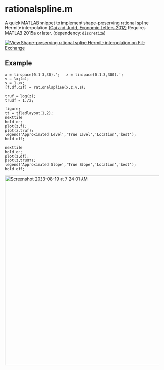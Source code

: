 # rationalspline.m
A quick MATLAB snippet to implement shape-preserving rational spline Hermite interpolation.[(Cai and Judd, Economic Letters 2012)](https://www.sciencedirect.com/science/article/pii/S0165176512002558)
Requires MATLAB 2015a or later. (dependency: `discretize`)

[![View Shape-preserving rational spline Hermite interpolation on File Exchange](https://www.mathworks.com/matlabcentral/images/matlab-file-exchange.svg)](https://www.mathworks.com/matlabcentral/fileexchange/134042-shape-preserving-rational-spline-hermite-interpolation)

## Example
```
x = linspace(0.1,3,30).';   z = linspace(0.1,3,300).';
v = log(x);
s = 1./x;
[f,df,d2f] = rationalspline(x,z,v,s);

truf = log(z);
trudf = 1./z;

figure;
tt = tiledlayout(1,2);
nexttile
hold on;
plot(z,f);
plot(z,truf);
legend('Approximated Level','True Level','Location','best');
hold off;

nexttile
hold on;
plot(z,df);
plot(z,trudf);
legend('Approximated Slope','True Slope','Location','best');
hold off;
```
<img width="618" alt="Screenshot 2023-08-19 at 7 24 01 AM" src="https://github.com/sunhamkim/rationalspline/assets/50336173/cef69bec-295f-41b6-a939-4d827ccf426f">
